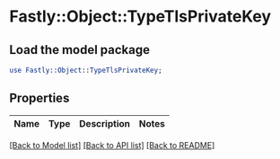 # Fastly::Object::TypeTlsPrivateKey

## Load the model package
```perl
use Fastly::Object::TypeTlsPrivateKey;
```

## Properties
Name | Type | Description | Notes
------------ | ------------- | ------------- | -------------

[[Back to Model list]](../README.md#documentation-for-models) [[Back to API list]](../README.md#documentation-for-api-endpoints) [[Back to README]](../README.md)


